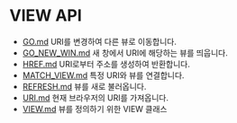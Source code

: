 # VIEW API
* [GO.md](GO.md) URI를 변경하여 다른 뷰로 이동합니다.
* [GO_NEW_WIN.md](GO_NEW_WIN.md) 새 창에서 URI에 해당하는 뷰를 띄웁니다.
* [HREF.md](HREF.md) URI로부터 주소를 생성하여 반환합니다.
* [MATCH_VIEW.md](MATCH_VIEW.md) 특정 URI와 뷰를 연결합니다.
* [REFRESH.md](REFRESH.md) 뷰를 새로 불러옵니다.
* [URI.md](URI.md) 현재 브라우저의 URI를 가져옵니다.
* [VIEW.md](VIEW.md) 뷰를 정의하기 위한 VIEW 클래스
